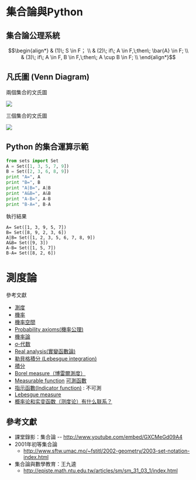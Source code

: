 # 集合論與Python

## 集合論公理系統

```math
\begin{align*}
& (1)\;  S \in F； \\
& (2)\;  if\; A \in F,\;then\; \bar{A} \in F;  \\
& (3)\;  if\; A \in F, B \in F,\;then\; A \cup B \in F;  \\
\end{align*}
```

## 凡氏圖 (Venn Diagram)

兩個集合的文氏圖

![](http://upload.wikimedia.org/wikipedia/commons/b/b7/Intersection_of_two_sets_A_and_B.svg)

三個集合的文氏圖

![](http://upload.wikimedia.org/wikipedia/commons/7/7a/Venn_diagram_cmyk.svg)

## Python 的集合運算示範

```py
from sets import Set
A = Set([1, 3, 5, 7, 9])
B = Set([2, 3, 6, 8, 9])
print "A=", A
print "B=", B
print "A|B=", A|B
print "A&B=", A&B
print "A-B=", A-B
print "B-A=", B-A
```

執行結果

```
A= Set([1, 3, 9, 5, 7])
B= Set([8, 9, 2, 3, 6])
A|B= Set([1, 2, 3, 5, 6, 7, 8, 9])
A&B= Set([9, 3])
A-B= Set([1, 5, 7])
B-A= Set([8, 2, 6])
```

# 測度論

參考文獻

* [測度](https://zh.wikipedia.org/wiki/%E6%B5%8B%E5%BA%A6)
* [機率](https://zh.wikipedia.org/wiki/%E6%A6%82%E7%8E%87%E8%AE%BA)
* [機率空間](https://zh.wikipedia.org/wiki/%E6%A6%82%E7%8E%87%E7%A9%BA%E9%96%93)
* [Probability axioms(機率公理)](https://en.wikipedia.org/wiki/Probability_axioms)
* [機率論](https://zh.wikipedia.org/wiki/%E6%A6%82%E7%8E%87%E8%AE%BA)
* [σ-代数](https://zh.wikipedia.org/wiki/%CE%A3-%E4%BB%A3%E6%95%B0)
* [Real analysis(實變函數論)](https://en.wikipedia.org/wiki/Real_analysis)
* [勒貝格積分 (Lebesgue integration)](https://zh.wikipedia.org/wiki/%E5%8B%92%E8%B2%9D%E6%A0%BC%E7%A9%8D%E5%88%86)
* [積分](https://zh.wikipedia.org/wiki/%E7%A7%AF%E5%88%86)
* [Borel measure（博雷爾測度）](https://en.wikipedia.org/wiki/Borel_measure)
* [Measurable function](https://en.wikipedia.org/wiki/Measurable_function) [可測函數](https://zh.wikipedia.org/wiki/%E5%8F%AF%E6%B5%8B%E5%87%BD%E6%95%B0)
* [指示函數(Indicator function)](https://zh.wikipedia.org/wiki/%E6%8C%87%E7%A4%BA%E5%87%BD%E6%95%B0) : 不可測
* [Lebesgue measure](https://en.wikipedia.org/wiki/Lebesgue_measure)
* [概率论和实变函数（测度论）有什么联系？](https://www.zhihu.com/question/29800166)

## 參考文獻

* 課堂錄影：集合論 -- http://www.youtube.com/embed/GXCMeGd09A4
* 2001年初等集合論
   * http://www.sftw.umac.mo/~fstitl/2002-geometry/2003-set-notation-index.html
* 集合論與數學教育：王九逵
   * http://episte.math.ntu.edu.tw/articles/sm/sm_31_03_1/index.html